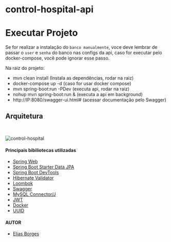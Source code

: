 # control-hospital-api

# Executar Projeto

Se for realizar a instalação do `banco manualmente`, voce deve lembrar de passar o `user` e `senha` do banco nas configs da api, caso for executar pelo docker-compose, você pode ignorar esse passo.

Na raiz do projeto:<br>
 - mvn clean install (Instala as dependências, rodar na raiz)<br>
 - docker-compose up -d (caso for usar docker compose)<br>
 - mvn spring-boot:run -PDev (executa api, rodar na raiz)<br>
 - nohup mvn spring-boot:run & (executa a api em background)
 - http://IP:8080/swagger-ui.html# (acessar documentação pelo Swagger) 

## Arquitetura
<br/>

![control-hospital](https://user-images.githubusercontent.com/31020103/180067414-bfe3123e-8439-4fac-b83a-5510d3346e8f.jpg)

#### Principais bibiliotecas utilizadas

* [Spring Web](https://mvnrepository.com/artifact/org.springframework/spring-web)
* [Spring Boot Starter Data JPA](https://mvnrepository.com/artifact/org.springframework.boot/spring-boot-starter-data-jpa)
* [Spring Boot DevTools](https://mvnrepository.com/artifact/org.springframework.boot/spring-boot-devtools)
* [Hibernate Validator](https://hibernate.org/validator/)
* [Loombok](https://mvnrepository.com/artifact/org.projectlombok/lombok)
* [Swagger](https://swagger.io/)
* [MySQL Connector/J](https://mvnrepository.com/artifact/mysql/mysql-connector-java)
* [JWT](https://jwt.io/introduction)
* [Docker](https://docs.docker.com/)
* [UUID](https://docs.oracle.com/javase/7/docs/api/java/util/UUID.html)

#### AUTOR

- [Elias Borges](https://www.linkedin.com/in/eliasborges)
